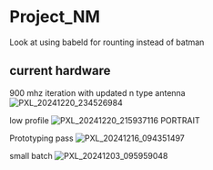 # Project_NM
Look at using babeld for rounting instead of batman

## current hardware

900 mhz iteration with updated n type antenna
![PXL_20241220_234526984](https://github.com/user-attachments/assets/27e5b868-8f40-4aa4-a98b-324580f52b3d)

low profile
![PXL_20241220_215937116 PORTRAIT](https://github.com/user-attachments/assets/1deb7e1a-f1ad-452d-9af5-347fcd64e857)

Prototyping pass
![PXL_20241216_094351497](https://github.com/user-attachments/assets/c075f5c2-c750-42da-a5d1-a0228b86e255)

small batch
![PXL_20241203_095959048](https://github.com/user-attachments/assets/55f35afa-852e-4dc1-afea-4eb04c9d6343)
